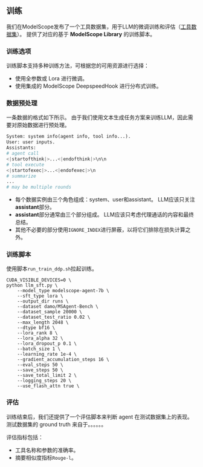 ## 训练

我们在ModelScope发布了一个工具数据集，用于LLM的微调训练和评估（[工具数据集](https://www.modelscope.cn/datasets/modelscope/ms_hackathon_23_agent_train_dev/summary)）。 提供了对应的基于 **ModelScope Library** 的训练脚本。

### 训练选项

训练脚本支持多种训练方法，可根据您的可用资源进行选择：

- 使用全参数或 Lora 进行微调。
- 使用集成的 ModelScope DeepspeedHook 进行分布式训练。

### 数据预处理

一条数据的格式如下所示。 由于我们使用文本生成任务方案来训练LLM，因此需要对原始数据进行预处理。

```Python
System: system info(agent info, tool info...).
User: user inputs.
Assistants:
# agent call
<|startofthink|>...<|endofthink|>\n\n
# tool execute
<|startofexec|>...<|endofexec|>\n
# summarize
...
# may be multiple rounds
```

- 每个数据实例由三个角色组成：system、user和assistant。 LLM应该只关注**assistant**部分。
- **assistant**部分通常由三个部分组成。 LLM应该只考虑代理通话的内容和最终总结。
- 其他不必要的部分使用`IGNORE_INDEX`进行屏蔽，以将它们排除在损失计算之外。


### 训练脚本

使用脚本`run_train_ddp.sh`拉起训练。

```Shell
CUDA_VISIBLE_DEVICES=0 \
python llm_sft.py \
    --model_type modelscope-agent-7b \
    --sft_type lora \
    --output_dir runs \
    --dataset damo/MSAgent-Bench \
    --dataset_sample 20000 \
    --dataset_test_ratio 0.02 \
    --max_length 2048 \
    --dtype bf16 \
    --lora_rank 8 \
    --lora_alpha 32 \
    --lora_dropout_p 0.1 \
    --batch_size 1 \
    --learning_rate 1e-4 \
    --gradient_accumulation_steps 16 \
    --eval_steps 50 \
    --save_steps 50 \
    --save_total_limit 2 \
    --logging_steps 20 \
    --use_flash_attn true \
```

### 评估

训练结束后，我们还提供了一个评估脚本来判断 agent 在测试数据集上的表现。 测试数据集的 ground truth 来自于。。。。。。

评估指标包括：
- 工具名称和参数的准确率。
- 摘要相似度指标`Rouge-l`。
